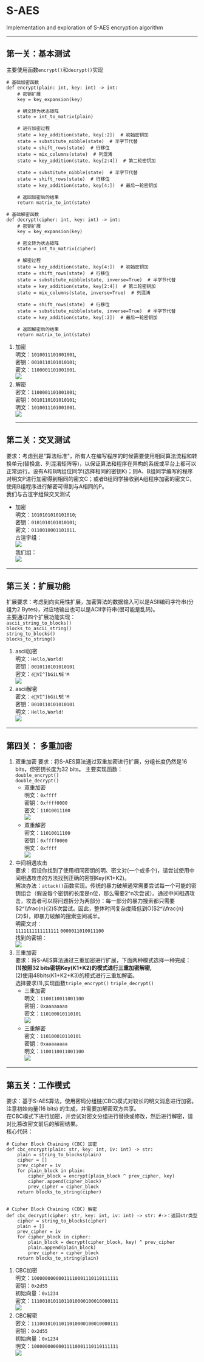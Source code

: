 # S-AES
Implementation and exploration of S-AES encryption algorithm
***
## 第一关：基本测试
主要使用函数`encrypt()`和`decrypt()`实现    
    
    # 基础加密函数
    def encrypt(plain: int, key: int) -> int:
        # 密钥扩展
        key = key_expansion(key)

        # 明文转为状态矩阵
        state = int_to_matrix(plain)

        # 进行加密过程
        state = key_addition(state, key[:2])  # 初始密钥加
        state = substitute_nibble(state)  # 半字节代替
        state = shift_rows(state)  # 行移位
        state = mix_columns(state)  # 列混淆
        state = key_addition(state, key[2:4])  # 第二轮密钥加

        state = substitute_nibble(state)  # 半字节代替
        state = shift_rows(state)  # 行移位
        state = key_addition(state, key[4:])  # 最后一轮密钥加

        # 返回加密后的结果
        return matrix_to_int(state)

    # 基础解密函数
    def decrypt(cipher: int, key: int) -> int:
        # 密钥扩展
        key = key_expansion(key)

        # 密文转为状态矩阵
        state = int_to_matrix(cipher)

        # 解密过程
        state = key_addition(state, key[4:])  # 初始密钥加
        state = shift_rows(state)  # 行移位
        state = substitute_nibble(state, inverse=True)  # 半字节代替
        state = key_addition(state, key[2:4])  # 第二轮密钥加
        state = mix_columns(state, inverse=True)  # 列混淆

        state = shift_rows(state)  # 行移位
        state = substitute_nibble(state, inverse=True)  # 半字节代替
        state = key_addition(state, key[:2])  # 最后一轮密钥加

        # 返回解密后的结果
        return matrix_to_int(state)

1. 加密    
   明文：`1010011101001001`,    
   密钥：`0010110101010101`;    
   密文：`1100001101001001`.        
   ![](/images/S-AES-encrypt.jpg)        
2. 解密    
   密文：`1100001101001001`;    
   密钥：`0010110101010101`;    
   明文：`1010011101001001`.    
   ![](/images/S-AES-decrypt.jpg)    
   ***
## 第二关：交叉测试
要求：考虑到是"算法标准"，所有人在编写程序的时候需要使用相同算法流程和转换单元(替换盒、列混淆矩阵等)，以保证算法和程序在异构的系统或平台上都可以正常运行。设有A和B两组位同学(选择相同的密钥K)；则A、B组同学编写的程序对明文P进行加密得到相同的密文C；或者B组同学接收到A组程序加密的密文C，使用B组程序进行解密可得到与A相同的P。     
我们与古渲宇组做交叉测试     
* 加密    
   明文：`1010101010101010`;    
   密钥：`0101010101010101`;    
   密文：`0110010001101011`.    
   古渲宇组：    
   ![](https://imgur.la/images/2024/10/30/image751d1b4d14cfdf9e.png)    
   我们组：    
   ![](/images/cross-encrypt.jpg)    
***
## 第三关：扩展功能
扩展要求：考虑到向实用性扩展，加密算法的数据输入可以是ASII编码字符串(分组为2 Bytes)，对应地输出也可以是ACII字符串(很可能是乱码)。         
主要通过四个扩展功能实现：    
`ascii_string_to_blocks()`    
`blocks_to_ascii_string()`    
`string_to_blocks()`    
`blocks_to_string()`    
1. ascii加密        
   明文：`Hello,World!`    
   密钥：`0010110101010101`    
   密文：`éVÍ^]bGíL¶È'M`    
   ![](/images/ascii-encrypt.jpg)        
2. ascii解密        
   密文：`éVÍ^]bGíL¶È'M`    
   密钥：`0010110101010101`        
   明文：`Hello,World!`               
   ![](/images/ascii-decrypt.jpg)            
***
## 第四关： 多重加密
1. 双重加密
   要求：将S-AES算法通过双重加密进行扩展，分组长度仍然是16 bits，但密钥长度为32 bits。
   主要实现函数：    
   `double_encrypt()`        
   `double_decrypt()`    
   * 双重加密        
     明文：`0xffff`            
     密钥：`0xffff0000`                
     密文：`11010011100`    
     ![](/images/double-encrypt.jpg)        
   * 双重解密        
     密文：`11010011100`                
     密钥：`0xffff0000`                
     明文：`0xffff`    
     ![](/images/double-decrypt.jpg)        
2. 中间相遇攻击    
   要求：假设你找到了使用相同密钥的明、密文对(一个或多个)，请尝试使用中间相遇攻击的方法找到正确的密钥Key(K1+K2)。            
   解决办法：`attack()`函数实现。传统的暴力破解通常需要尝试每一个可能的密钥组合（假设每个密钥的长度是n位，那么需要2^n次尝试）。通过中间相遇攻击，攻击者可以将问题拆分为两部分：每一部分的暴力搜索都只需要 $2^\\frac{n}{2}$次尝试。因此，整体时间复杂度降低到O($2^\\frac{n}{2}$)，即暴力破解的搜索空间减半。        
   明密文对：    
   `1111111111111111`
   `0000011010011100`        
   找到的密钥：        
   ![](/images/attack.jpg)    
3. 三重加密    
   要求：将S-AES算法通过三重加密进行扩展，下面两种模式选择一种完成：    
   __(1)按照32 bits密钥Key(K1+K2)的模式进行三重加密解密,__        
   (2)使用48bits(K1+K2+K3)的模式进行三重加解密。    
   选择要求(1),实现函数`triple_encrypt()`
   `triple_decrypt()`        
   * 三重加密    
     明文：`1100110011001100`            
     密钥：`0xaaaaaaaa`                
     密文：`110100010110101`    
     ![](/images/three-encrypt.jpg)    
   * 三重解密    
     密文：`110100010110101`                
     密钥：`0xaaaaaaaa`                 
     明文：`1100110011001100`    
     ![](/images/three-decrypt.jpg)    
***
## 第五关：工作模式
要求：基于S-AES算法，使用密码分组链(CBC)模式对较长的明文消息进行加密。注意初始向量(16 bits) 的生成，并需要加解密双方共享。         
在CBC模式下进行加密，并尝试对密文分组进行替换或修改，然后进行解密，请对比篡改密文前后的解密结果。  
核心代码：    
    
    # Cipher Block Chaining (CBC) 加密
    def cbc_encrypt(plain: str, key: int, iv: int) -> str:
        plain = string_to_blocks(plain)
        cipher = []
        prev_cipher = iv
        for plain_block in plain:
            cipher_block = encrypt(plain_block ^ prev_cipher, key)
            cipher.append(cipher_block)
            prev_cipher = cipher_block
        return blocks_to_string(cipher)


    # Cipher Block Chaining (CBC) 解密
    def cbc_decrypt(cipher: str, key: int, iv: int) -> str: #->：返回str类型
        cipher = string_to_blocks(cipher)
        plain = []
        prev_cipher = iv
        for cipher_block in cipher:
            plain_block = decrypt(cipher_block, key) ^ prev_cipher
            plain.append(plain_block)
            prev_cipher = cipher_block
        return blocks_to_string(plain)      

1. CBC加密    
   明文：`10000000000011110001110110111111`            
   密钥：`0x2d55`        
   初始向量：`0x1234`           
   密文：`11100101011011010000100010000111`        
   ![](/images/CBC-encrypt.jpg)            
3. CBC解密        
   密文：`11100101011011010000100010000111`            
   密钥：`0x2d55`          
   初始向量：`0x1234`              
   明文：`10000000000011110001110110111111`                
   ![](/images/CBC-decrypt.jpg)               






















   
